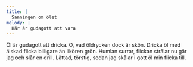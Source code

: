 ```yaml
---
title: |
  Sanningen om ölet
melody: |
  Här är gudagott att vara
---
```

Öl är gudagott att dricka. 
O, vad öldrycken dock är skön. 
Dricka öl med älskad flicka 
billigare än likören grön. 
Humlan surrar, flickan strålar 
nu går jag och slår en drill. 
Lättad, törstig, sedan jag skålar 
i gott öl min flicka till.